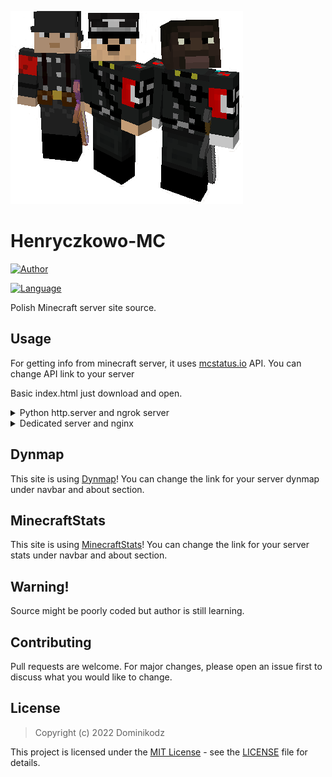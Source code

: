 ![Henryczkowo-Logo](static/squad.png)

# Henryczkowo-MC

[![Author](https://img.shields.io/badge/Made%20with%20%E2%99%A5%EF%B8%8F%20by-Dominikodz-red?style=for-the-badge)](https://www.instagram.com/dominikodz/)

[![Language](https://img.shields.io/badge/Language-Polish-brightgreen?style=for-the-badge&logo=github)](https://en.wikipedia.org/wiki/Polish_language)

Polish Minecraft server site source.

## Usage

For getting info from minecraft server, it uses [mcstatus.io](https://mcstatus.io/) API. You can change API link to your server

Basic index.html 
just download and open.

<details>
<summary>Python http.server and ngrok server</summary>
<br>
This may vary with Linux and Windows method. <br>
Open 2 admin cmds/terminals. On first, you will have to start python server; Type:
<pre>
python -m http.server 80
</pre>
Before starting ngrok server, look how to do it, because you will have to upload ngrok token. On the second cmd/terminal, type:
<pre>
ngrok.exe http 80
</pre>
https://dashboard.ngrok.com/get-started/your-authtoken <br>
Of course, you can also port forward port 80 to skip ngrok thing, <strong>but for security reasons, it's not recomended for personal use!</strong>
</details>

<details>
<summary>Dedicated server and nginx</summary>
<br>
This may vary with Linux and Windows method. <br>
But anyone using VPN and nginx, know how to deal with it.
<pre>
server {
       listen 80;
       listen [::]:80;

       server_name {YOUR_DOMAIN/IP};

       root /var/www/henryczkowo;
       index index.html;

       location / {
               try_files $uri $uri/ =404;
       }
}
</pre>
</details>

## Dynmap

This site is using [Dynmap](https://github.com/webbukkit/dynmap)! You can change the link for your server dynmap under navbar and about section.

## MinecraftStats

This site is using [MinecraftStats](https://github.com/pdinklag/MinecraftStats)! You can change the link for your server stats under navbar and about section.

## Warning!

Source might be poorly coded but author is still learning.

## Contributing
Pull requests are welcome. For major changes, please open an issue first to discuss what you would like to change.

## License

> Copyright (c) 2022 Dominikodz

This project is licensed under the [MIT License](https://opensource.org/licenses/mit-license.php) - see the [LICENSE](https://github.com/Xonn1com/Henryczkowo-mc/blob/main/LICENSE) file for details.